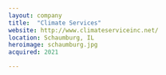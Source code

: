 ```yaml
---
layout: company
title:  "Climate Services"
website: http://www.climateserviceinc.net/
location: Schaumburg, IL
heroimage: schaumburg.jpg
acquired: 2021

---
```


